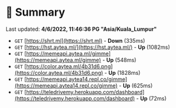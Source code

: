 # 📖 Summary
Last updated: **4/6/2022, 11:46:36 PG "Asia/Kuala_Lumpur"**

- `GET` [https://shrt.ml](https://shrt.ml) - **Down** (335ms)
- `GET` [https://hst.aytea.ml/](https://hst.aytea.ml/) - **Up** (1082ms)
- `GET` [https://memeapi.aytea.ml/gimme](https://memeapi.aytea.ml/gimme) - **Up** (548ms)
- `GET` [https://color.aytea.ml/4b31d6.png](https://color.aytea.ml/4b31d6.png) - **Up** (1828ms)
- `GET` [https://memeapi.aytea14.repl.co/gimme](https://memeapi.aytea14.repl.co/gimme) - **Up** (625ms)
- `GET` [https://teledrivemy.herokuapp.com/dashboard](https://teledrivemy.herokuapp.com/dashboard) - **Up** (72ms)
